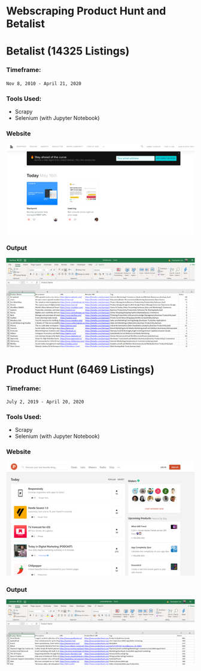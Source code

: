 # Webscraping Product Hunt and Betalist 
# Betalist (14325 Listings)
### Timeframe:
`Nov 8, 2010 - April 21, 2020`

### Tools Used:
- Scrapy
- Selenium (with Jupyter Notebook)

### Website
<img src="./screenshots/betalist.png" />

### Output
<img src="./screenshots/betalist-output.png" />

# Product Hunt (6469 Listings)
### Timeframe:
`July 2, 2019 - April 20, 2020`

### Tools Used:
- Scrapy
- Selenium (with Jupyter Notebook)

### Website
<img src="./screenshots/product_hunt.png" />

### Output
<img src="./screenshots/producthunt-output.png" />
